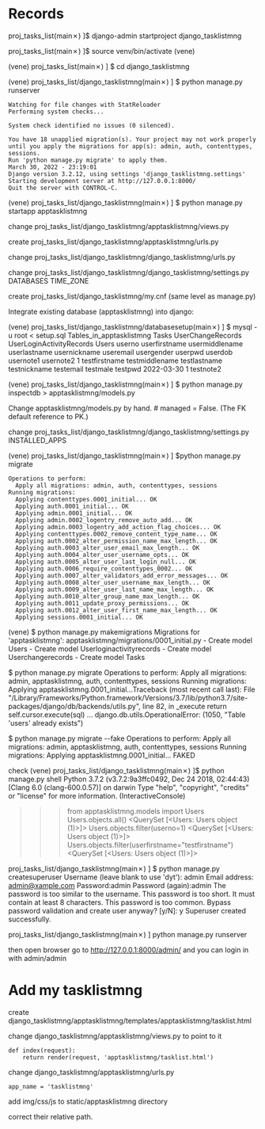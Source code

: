 # Records

proj_tasks_list(main✗) ]$ django-admin startproject django_tasklistmng

proj_tasks_list(main✗) ]$ source venv/bin/activate
(vene)



(vene) proj_tasks_list(main✗) ]
 $ cd django_tasklistmng


(vene) proj_tasks_list/django_tasklistmng(main✗) ]
 $  python manage.py runserver
```
Watching for file changes with StatReloader
Performing system checks...

System check identified no issues (0 silenced).

You have 18 unapplied migration(s). Your project may not work properly until you apply the migrations for app(s): admin, auth, contenttypes, sessions.
Run 'python manage.py migrate' to apply them.
March 30, 2022 - 23:19:01
Django version 3.2.12, using settings 'django_tasklistmng.settings'
Starting development server at http://127.0.0.1:8000/
Quit the server with CONTROL-C.
```


(vene) proj_tasks_list/django_tasklistmng(main✗) ]
 $ python manage.py startapp apptasklistmng



change proj_tasks_list/django_tasklistmng/apptasklistmng/views.py

create proj_tasks_list/django_tasklistmng/apptasklistmng/urls.py

change proj_tasks_list/django_tasklistmng/django_tasklistmng/urls.py

change proj_tasks_list/django_tasklistmng/django_tasklistmng/settings.py DATABASES TIME_ZONE

create proj_tasks_list/django_tasklistmng/my.cnf (same level as manage.py)



Integrate existing database (apptasklistmng) into django:
  

(vene) proj_tasks_list/django_tasklistmng/databasesetup(main✗) ]
 $ mysql -u root < setup.sql
Tables_in_apptasklistmng
Tasks
UserChangeRecords
UserLoginActivityRecords
Users
userno	userfirstname	usermiddlename	userlastname	usernickname	useremail	usergender	userpwd	userdob	usernote1	usernote2
1	testfirstname	testmiddlename	testlastname	testnickname	testemail	testmale	testpwd	2022-03-30	1	testnote2


(vene) proj_tasks_list/django_tasklistmng(main✗) ]
 $ python manage.py inspectdb > apptasklistmng/models.py

Change apptasklistmng/models.py by hand. # managed = False. (The FK default reference to PK.)

change proj_tasks_list/django_tasklistmng/django_tasklistmng/settings.py INSTALLED_APPS


(vene) proj_tasks_list/django_tasklistmng(main✗) ]
 $python manage.py migrate
```
Operations to perform:
  Apply all migrations: admin, auth, contenttypes, sessions
Running migrations:
  Applying contenttypes.0001_initial... OK
  Applying auth.0001_initial... OK
  Applying admin.0001_initial... OK
  Applying admin.0002_logentry_remove_auto_add... OK
  Applying admin.0003_logentry_add_action_flag_choices... OK
  Applying contenttypes.0002_remove_content_type_name... OK
  Applying auth.0002_alter_permission_name_max_length... OK
  Applying auth.0003_alter_user_email_max_length... OK
  Applying auth.0004_alter_user_username_opts... OK
  Applying auth.0005_alter_user_last_login_null... OK
  Applying auth.0006_require_contenttypes_0002... OK
  Applying auth.0007_alter_validators_add_error_messages... OK
  Applying auth.0008_alter_user_username_max_length... OK
  Applying auth.0009_alter_user_last_name_max_length... OK
  Applying auth.0010_alter_group_name_max_length... OK
  Applying auth.0011_update_proxy_permissions... OK
  Applying auth.0012_alter_user_first_name_max_length... OK
  Applying sessions.0001_initial... OK
```

(vene) $ python manage.py makemigrations
Migrations for 'apptasklistmng':
  apptasklistmng/migrations/0001_initial.py
    - Create model Users
    - Create model Userloginactivityrecords
    - Create model Userchangerecords
    - Create model Tasks

$ python manage.py migrate
Operations to perform:
  Apply all migrations: admin, apptasklistmng, auth, contenttypes, sessions
Running migrations:
  Applying apptasklistmng.0001_initial...Traceback (most recent call last):
  File "/Library/Frameworks/Python.framework/Versions/3.7/lib/python3.7/site-packages/django/db/backends/utils.py", line 82, in _execute
    return self.cursor.execute(sql)
    ...
django.db.utils.OperationalError: (1050, "Table 'users' already exists")

 $ python manage.py migrate --fake
Operations to perform:
  Apply all migrations: admin, apptasklistmng, auth, contenttypes, sessions
Running migrations:
  Applying apptasklistmng.0001_initial... FAKED

check
(vene) proj_tasks_list/django_tasklistmng(main✗) ]$ python manage.py shell
Python 3.7.2 (v3.7.2:9a3ffc0492, Dec 24 2018, 02:44:43)
[Clang 6.0 (clang-600.0.57)] on darwin
Type "help", "copyright", "credits" or "license" for more information.
(InteractiveConsole)
>>> from apptasklistmng.models import Users
>>> Users.objects.all()
<QuerySet [<Users: Users object (1)>]>
>>> Users.objects.filter(userno=1)
<QuerySet [<Users: Users object (1)>]>
>>> Users.objects.filter(userfirstname="testfirstname")
<QuerySet [<Users: Users object (1)>]>



proj_tasks_list/django_tasklistmng(main✗) ]
 $ python manage.py createsuperuser
Username (leave blank to use 'dyt'): admin
Email address: admin@xample.com
Password:admin
Password (again):admin
The password is too similar to the username.
This password is too short. It must contain at least 8 characters.
This password is too common.
Bypass password validation and create user anyway? [y/N]: y
Superuser created successfully.



proj_tasks_list/django_tasklistmng(main✗) ]
python manage.py runserver

then open browser go to http://127.0.0.1:8000/admin/ and you can login  in with admin/admin

# Add my tasklistmng

create django_tasklistmng/apptasklistmng/templates/apptasklistmng/tasklist.html

change django_tasklistmng/apptasklistmng/views.py to point to it
```
def index(request):
    return render(request, 'apptasklistmng/tasklist.html')
```

change  django_tasklistmng/apptasklistmng/urls.py
```
app_name = 'tasklistmng'
```

add img/css/js to static/apptasklistmng directory

correct their relative path.